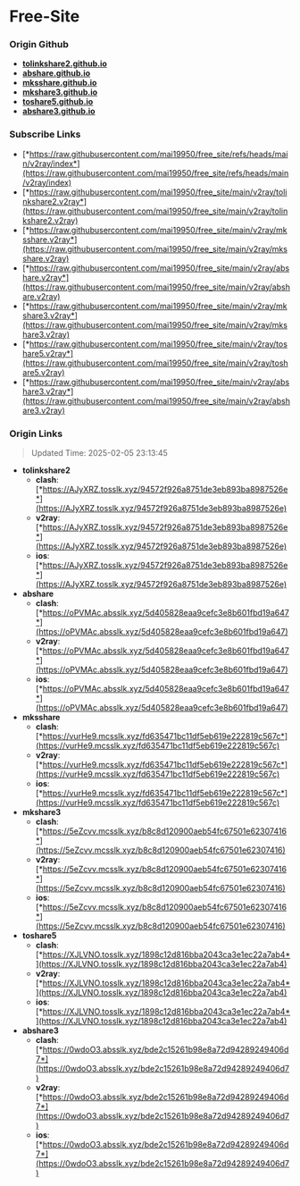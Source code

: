 # Free-Site

### Origin Github

- [**tolinkshare2.github.io**](https://github.com/tolinkshare2/tolinkshare2.github.io)
- [**abshare.github.io**](https://github.com/abshare/abshare.github.io)
- [**mksshare.github.io**](https://github.com/mksshare/mksshare.github.io)
- [**mkshare3.github.io**](https://github.com/mkshare3/mkshare3.github.io)
- [**toshare5.github.io**](https://github.com/toshare5/toshare5.github.io)
- [**abshare3.github.io**](https://github.com/abshare3/abshare3.github.io)

### Subscribe Links

- [*https://raw.githubusercontent.com/mai19950/free_site/refs/heads/main/v2ray/index*](https://raw.githubusercontent.com/mai19950/free_site/refs/heads/main/v2ray/index)
- [*https://raw.githubusercontent.com/mai19950/free_site/main/v2ray/tolinkshare2.v2ray*](https://raw.githubusercontent.com/mai19950/free_site/main/v2ray/tolinkshare2.v2ray)
- [*https://raw.githubusercontent.com/mai19950/free_site/main/v2ray/mksshare.v2ray*](https://raw.githubusercontent.com/mai19950/free_site/main/v2ray/mksshare.v2ray)
- [*https://raw.githubusercontent.com/mai19950/free_site/main/v2ray/abshare.v2ray*](https://raw.githubusercontent.com/mai19950/free_site/main/v2ray/abshare.v2ray)
- [*https://raw.githubusercontent.com/mai19950/free_site/main/v2ray/mkshare3.v2ray*](https://raw.githubusercontent.com/mai19950/free_site/main/v2ray/mkshare3.v2ray)
- [*https://raw.githubusercontent.com/mai19950/free_site/main/v2ray/toshare5.v2ray*](https://raw.githubusercontent.com/mai19950/free_site/main/v2ray/toshare5.v2ray)
- [*https://raw.githubusercontent.com/mai19950/free_site/main/v2ray/abshare3.v2ray*](https://raw.githubusercontent.com/mai19950/free_site/main/v2ray/abshare3.v2ray)

### Origin Links

> Updated Time: 2025-02-05 23:13:45

- **tolinkshare2**
  - **clash**: [*https://AJyXRZ.tosslk.xyz/94572f926a8751de3eb893ba8987526e*](https://AJyXRZ.tosslk.xyz/94572f926a8751de3eb893ba8987526e)
  - **v2ray**: [*https://AJyXRZ.tosslk.xyz/94572f926a8751de3eb893ba8987526e*](https://AJyXRZ.tosslk.xyz/94572f926a8751de3eb893ba8987526e)
  - **ios**: [*https://AJyXRZ.tosslk.xyz/94572f926a8751de3eb893ba8987526e*](https://AJyXRZ.tosslk.xyz/94572f926a8751de3eb893ba8987526e)
- **abshare**
  - **clash**: [*https://oPVMAc.absslk.xyz/5d405828eaa9cefc3e8b601fbd19a647*](https://oPVMAc.absslk.xyz/5d405828eaa9cefc3e8b601fbd19a647)
  - **v2ray**: [*https://oPVMAc.absslk.xyz/5d405828eaa9cefc3e8b601fbd19a647*](https://oPVMAc.absslk.xyz/5d405828eaa9cefc3e8b601fbd19a647)
  - **ios**: [*https://oPVMAc.absslk.xyz/5d405828eaa9cefc3e8b601fbd19a647*](https://oPVMAc.absslk.xyz/5d405828eaa9cefc3e8b601fbd19a647)
- **mksshare**
  - **clash**: [*https://vurHe9.mcsslk.xyz/fd635471bc11df5eb619e222819c567c*](https://vurHe9.mcsslk.xyz/fd635471bc11df5eb619e222819c567c)
  - **v2ray**: [*https://vurHe9.mcsslk.xyz/fd635471bc11df5eb619e222819c567c*](https://vurHe9.mcsslk.xyz/fd635471bc11df5eb619e222819c567c)
  - **ios**: [*https://vurHe9.mcsslk.xyz/fd635471bc11df5eb619e222819c567c*](https://vurHe9.mcsslk.xyz/fd635471bc11df5eb619e222819c567c)
- **mkshare3**
  - **clash**: [*https://5eZcvv.mcsslk.xyz/b8c8d120900aeb54fc67501e62307416*](https://5eZcvv.mcsslk.xyz/b8c8d120900aeb54fc67501e62307416)
  - **v2ray**: [*https://5eZcvv.mcsslk.xyz/b8c8d120900aeb54fc67501e62307416*](https://5eZcvv.mcsslk.xyz/b8c8d120900aeb54fc67501e62307416)
  - **ios**: [*https://5eZcvv.mcsslk.xyz/b8c8d120900aeb54fc67501e62307416*](https://5eZcvv.mcsslk.xyz/b8c8d120900aeb54fc67501e62307416)
- **toshare5**
  - **clash**: [*https://XJLVNO.tosslk.xyz/1898c12d816bba2043ca3e1ec22a7ab4*](https://XJLVNO.tosslk.xyz/1898c12d816bba2043ca3e1ec22a7ab4)
  - **v2ray**: [*https://XJLVNO.tosslk.xyz/1898c12d816bba2043ca3e1ec22a7ab4*](https://XJLVNO.tosslk.xyz/1898c12d816bba2043ca3e1ec22a7ab4)
  - **ios**: [*https://XJLVNO.tosslk.xyz/1898c12d816bba2043ca3e1ec22a7ab4*](https://XJLVNO.tosslk.xyz/1898c12d816bba2043ca3e1ec22a7ab4)
- **abshare3**
  - **clash**: [*https://0wdoO3.absslk.xyz/bde2c15261b98e8a72d94289249406d7*](https://0wdoO3.absslk.xyz/bde2c15261b98e8a72d94289249406d7)
  - **v2ray**: [*https://0wdoO3.absslk.xyz/bde2c15261b98e8a72d94289249406d7*](https://0wdoO3.absslk.xyz/bde2c15261b98e8a72d94289249406d7)
  - **ios**: [*https://0wdoO3.absslk.xyz/bde2c15261b98e8a72d94289249406d7*](https://0wdoO3.absslk.xyz/bde2c15261b98e8a72d94289249406d7)
